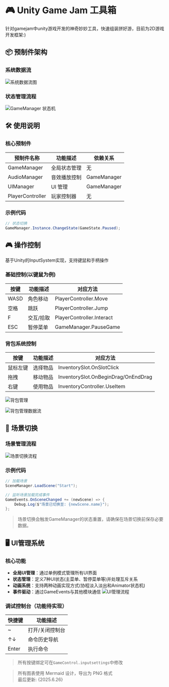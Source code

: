 # 🎮 Unity Game Jam 工具箱
针对gamejam中unity游戏开发的神奇妙妙工具，快速组装拼好游，目前为2D游戏开发框架:)

## 📦 预制件架构

### 系统数据流
![系统数据流图](Assets/Readme/diagrams/data-flow.png)

### 状态管理流程
![GameManager 状态机](Assets/Readme/diagrams/game-state-machine.png)

## 🛠 使用说明

### 核心预制件
| 预制件名称      | 功能描述                  | 依赖关系         |
|----------------|--------------------------|------------------|
| GameManager    | 全局状态管理              | 无              |
| AudioManager   | 音效播放控制              | GameManager     |
| UIManager      | UI 管理                  | GameManager     |
| PlayerController| 玩家控制器                | 无              |

### 示例代码
```csharp
// 状态切换
GameManager.Instance.ChangeState(GameState.Paused);
```

## 🎮 操作控制
基于Unity的InputSystem实现，支持键鼠和手柄操作
### 基础控制(以键鼠为例)
| 按键       | 功能描述                  | 对应方法               |
|------------|--------------------------|-----------------------|
| WASD       | 角色移动                  | PlayerController.Move |
| 空格       | 跳跃                      | PlayerController.Jump |
| F          | 交互/拾取                 | PlayerController.Interact |
| ESC        | 暂停菜单                  | GameManager.PauseGame |


### 背包系统控制
| 按键       | 功能描述                  | 对应方法               |
|------------|--------------------------|-----------------------|
| 鼠标左键   | 选择物品                  | InventorySlot.OnSlotClick |
| 拖拽       | 移动物品                  | InventorySlot.OnBeginDrag/OnEndDrag |
| 右键       | 使用物品                  | InventoryController.UseItem |

![背包管理](Assets/Readme/diagrams/inventory.png)

![背包管理数据流](Assets/Readme/diagrams/inventory-mvc.png)

## 🔄 场景切换

### 场景管理流程
![场景切换流程](Assets/Readme/diagrams/scene-switch.png)

### 示例代码
```csharp
// 加载场景
SceneManager.LoadScene("Start");

// 监听场景加载完成事件
GameEvents.OnSceneChanged += (newScene) => {
    Debug.Log($"场景已切换至: {newScene.name}");
};
```

> 场景切换会触发GameManager的状态重置，请确保在场景切换前保存必要数据。

## 🖥 UI管理系统

### 核心功能
- **全局UI管理**：通过单例模式管理所有UI界面
- **状态管理**：定义7种UI状态(主菜单、暂停菜单等)并处理互斥关系
- **动画系统**：支持两种动画实现方式(协程淡入淡出和Animator状态机)
- **事件驱动**：通过GameEvents与其他模块通信
![UI管理流程](Assets/Readme/diagrams/UI-manager.png)

### 调试控制台（功能待实现）
| 快捷键     | 功能描述                  |
|------------|--------------------------|
| ~          | 打开/关闭控制台           |
| ↑↓        | 命令历史导航              |
| Enter      | 执行命令                  |

> 所有按键绑定可在`GameControl.inputsettings`中修改

> 所有图表使用 Mermaid 设计，导出为 PNG 格式  
> 最后更新: {2025.6.26}